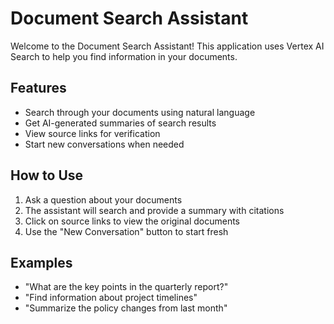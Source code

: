 # Document Search Assistant

Welcome to the Document Search Assistant! This application uses Vertex AI Search to help you find information in your documents.

## Features

- Search through your documents using natural language
- Get AI-generated summaries of search results
- View source links for verification
- Start new conversations when needed

## How to Use

1. Ask a question about your documents
2. The assistant will search and provide a summary with citations
3. Click on source links to view the original documents
4. Use the "New Conversation" button to start fresh

## Examples

- "What are the key points in the quarterly report?"
- "Find information about project timelines"
- "Summarize the policy changes from last month"
